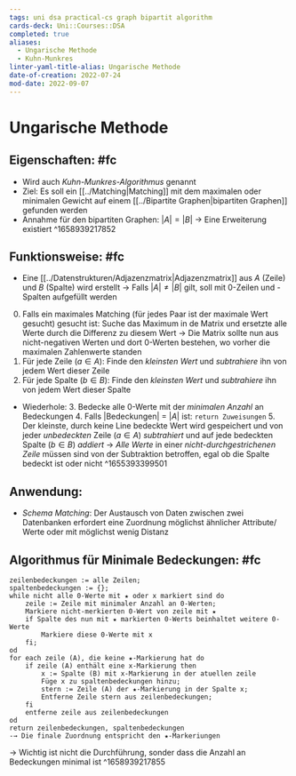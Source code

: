 ```yaml
---
tags: uni dsa practical-cs graph bipartit algorithm
cards-deck: Uni::Courses::DSA
completed: true
aliases:
  - Ungarische Methode
  - Kuhn-Munkres
linter-yaml-title-alias: Ungarische Methode
date-of-creation: 2022-07-24
mod-date: 2022-09-07
---
```


# Ungarische Methode

## Eigenschaften: #fc
- Wird auch *Kuhn-Munkres-Algorithmus* genannt
- Ziel: Es soll ein [[../Matching|Matching]] mit dem maximalen oder minimalen Gewicht auf einem [[../Bipartite Graphen|bipartiten Graphen]] gefunden werden
- Annahme für den bipartiten Graphen: $|A| = |B|$
	→ Eine Erweiterung existiert
^1658939217852

## Funktionsweise: #fc
- Eine [[../Datenstrukturen/Adjazenzmatrix|Adjazenzmatrix]] aus $A$ (Zeile) und $B$ (Spalte) wird erstellt
	→ Falls $|A|\neq|B|$ gilt, soll mit 0-Zeilen und -Spalten aufgefüllt werden
0. Falls ein maximales Matching (für jedes Paar ist der maximale Wert gesucht) gesucht ist: Suche das Maximum in de Matrix und ersetzte alle Werte durch die Differenz zu diesem Wert
	 → Die Matrix sollte nun aus nicht-negativen Werten und dort 0-Werten bestehen, wo vorher die maximalen Zahlenwerte standen
1. Für jede Zeile ($a\in A$): Finde den *kleinsten Wert* und *subtrahiere* ihn von jedem Wert dieser Zeile
2. Für jede Spalte ($b\in B$): Finde den *kleinsten Wert* und *subtrahiere* ihn von jedem Wert dieser Spalte
- Wiederhole:
	3. Bedecke alle 0-Werte mit der *minimalen Anzahl* an Bedeckungen
		4. Falls |Bedeckungen| = $|A|$ ist: `return Zuweisungen`
	5. Der kleinste, durch keine Line bedeckte Wert wird gespeichert
	und von jeder *unbedeckten* Zeile ($a\in A$) *subtrahiert*
	und auf jede bedeckten Spalte ($b\in B$) *addiert*
		→ *Alle Werte* in einer *nicht-durchgestrichenen Zeile* müssen sind von der Subtraktion betroffen, egal ob die Spalte bedeckt ist oder nicht
^1655393399501

## Anwendung:
- *Schema Matching*: Der Austausch von Daten zwischen zwei Datenbanken erfordert eine Zuordnung möglichst ähnlicher Attribute/ Werte oder mit möglichst wenig Distanz

## Algorithmus für Minimale Bedeckungen: #fc
```
zeilenbedeckungen := alle Zeilen;
spaltenbedeckungen := {};
while nicht alle 0-Werte mit ★ oder x markiert sind do
	zeile := Zeile mit minimaler Anzahl an 0-Werten;
	Markiere nicht-merkierten 0-Wert von zeile mit ★
	if Spalte des nun mit ★ markierten 0-Werts beinhaltet weitere 0-Werte
		Markiere diese 0-Werte mit x
	fi;
od
for each zeile (A), die keine ★-Markierung hat do
	if zeile (A) enthält eine x-Markierung then
		x := Spalte (B) mit x-Markierung in der atuellen zeile
		Füge x zu spaltenbedeckungen hinzu;
		stern := Zeile (A) der ★-Markierung in der Spalte x;
		Entferne Zeile stern aus zeilenbedeckungen;
	fi
	entferne zeile aus zeilenbedeckungen
od
return zeilenbedeckungen, spaltenbedeckungen
-→ Die finale Zuordnung entspricht den ★-Markeriungen 
```
→ Wichtig ist nicht die Durchführung, sonder dass die Anzahl an Bedeckungen minimal ist
^1658939217855
